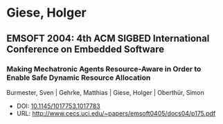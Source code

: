 # Giese, Holger

## EMSOFT 2004: 4th ACM SIGBED International Conference on Embedded Software

### Making Mechatronic Agents Resource-Aware in Order to Enable Safe Dynamic Resource Allocation
Burmester, Sven | Gehrke, Matthias | Giese, Holger | Oberthür, Simon
* DOI: [10.1145/1017753.1017783](https://doi.org/10.1145/1017753.1017783)
* URL: <http://www.cecs.uci.edu/~papers/emsoft0405/docs04/p175.pdf>

